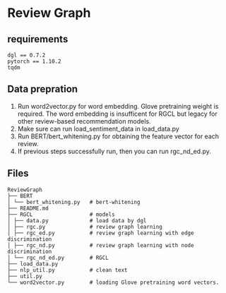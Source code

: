 # Review Graph

## requirements

```
dgl == 0.7.2
pytorch == 1.10.2
tqdm
```

## Data prepration

1. Run word2vector.py for word embedding. Glove pretraining weight is required. The word embedding is insufficent for RGCL but legacy for other review-based recommendation models. 
2. Make sure can run load_sentiment_data in load_data.py 
3. Run BERT/bert_whitening.py for obtaining the feature vector for each review.
4. If previous steps successfully run, then you can run rgc_nd_ed.py. 


## Files
```
ReviewGraph
├── BERT
│ └── bert_whitening.py   # bert-whitening 
├── README.md
├── RGCL   				  # models
│ ├── data.py             # load data by dgl
│ ├── rgc.py			  # review graph learning 
│ ├── rgc_ed.py			  # review graph learning with edge discrimination
│ ├── rgc_nd.py           # review graph learning with node discrimination
│ └── rgc_nd_ed.py        # RGCL
├── load_data.py		  
├── nlp_util.py			  # clean text
├── util.py				
└── word2vector.py        # loading Glove pretraining word vectors.
```